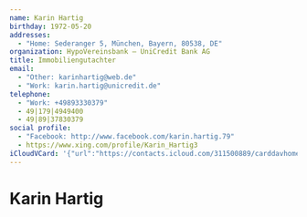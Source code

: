 ```yaml
---
name: Karin Hartig
birthday: 1972-05-20
addresses:
  - "Home: Sederanger 5, München, Bayern, 80538, DE"
organization: HypoVereinsbank – UniCredit Bank AG
title: Immobiliengutachter
email:
  - "Other: karinhartig@web.de"
  - "Work: karin.hartig@unicredit.de"
telephone:
  - "Work: +49893330379"
  - 49|179|4949400
  - 49|89|37830379
social profile:
  - "Facebook: http://www.facebook.com/karin.hartig.79"
  - https://www.xing.com/profile/Karin_Hartig3
iCloudVCard: '{"url":"https://contacts.icloud.com/311500889/carddavhome/card/CE7206C9-41F6-4DE0-8C0C-69F3E14BAA80.vcf","etag":"\"kmfhb6tp\"","data":"BEGIN:VCARD\r\nVERSION:3.0\r\nFN:\r\nN:Hartig;Karin;;;\r\nUID:4B732D7A-DBDD-4D88-A290-EC1D5E9808D5\r\nBDAY;VALUE=date:1972-05-20\r\nADR;TYPE=HOME:;;Sederanger 5;München;Bayern;80538;DE;\r\nWP1.X-ABLABEL:Work\r\nWP2.X-ABLABEL:Work\r\nWP3.X-ABLABEL:Work\r\nWP4.X-ABLABEL:Work\r\nWP5.X-ABLABEL:Home\r\nitem0.X-ABLABEL:xing\r\nPRODID:ez-vcard 0.9.13-fc\r\nREV:2025-04-03T22:08:18Z\r\nORG:HypoVereinsbank – UniCredit Bank AG;\r\nTITLE:Immobiliengutachter\r\nEMAIL;TYPE=OTHER:karinhartig@web.de\r\nEMAIL;TYPE=WORK:karin.hartig@unicredit.de\r\nPHOTO;VALUE=uri:https://gateway.icloud.com/contacts/311500889/ck/card/b4a09\r\n b68aeb44cb6d2f4dbc5ecf90488\r\nTEL;TYPE=WORK:+49893330379\r\nTEL:49|179|4949400\r\nTEL:49|89|37830379\r\nX-SOCIALPROFILE;TYPE=facebook;X-USER=karin.hartig.79;X-USERID=1000019710668\r\n 74;X-DISPLAYNAME=Karin Hartig:http://www.facebook.com/karin.hartig.79\r\nitem0.X-SOCIALPROFILE;X-USER=Karin_Hartig3:https://www.xing.com/profile/Kar\r\n in_Hartig3\r\nEND:VCARD"}'
---
```

# Karin Hartig